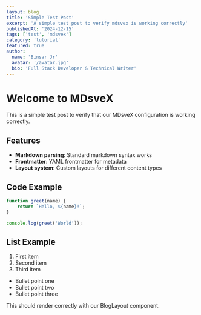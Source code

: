 ```yaml
---
layout: blog
title: 'Simple Test Post'
excerpt: 'A simple test post to verify mdsvex is working correctly'
publishedAt: '2024-12-15'
tags: ['test', 'mdsvex']
category: 'tutorial'
featured: true
author:
  name: 'Binsar Jr'
  avatar: '/avatar.jpg'
  bio: 'Full Stack Developer & Technical Writer'
---
```


# Welcome to MDsveX

This is a simple test post to verify that our MDsveX configuration is working correctly.

## Features

- **Markdown parsing**: Standard markdown syntax works
- **Frontmatter**: YAML frontmatter for metadata
- **Layout system**: Custom layouts for different content types

## Code Example

```javascript
function greet(name) {
	return `Hello, ${name}!`;
}

console.log(greet('World'));
```

## List Example

1. First item
2. Second item
3. Third item

- Bullet point one
- Bullet point two
- Bullet point three

This should render correctly with our BlogLayout component.
